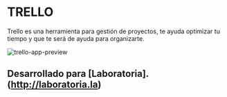 # TRELLO
Trello es una herramienta para gestión de proyectos, te ayuda optimizar tu tiempo y que te será de ayuda para organizarte.

![trello-app-preview](https://firebasestorage.googleapis.com/v0/b/trello-fire.appspot.com/o/Trello-app.png?alt=media&token=7083e7d7-a9bc-497a-98ee-f50874d53c2d)

## Desarrollado para [Laboratoria].(http://laboratoria.la)
